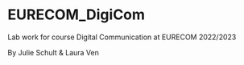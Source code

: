 # EURECOM_DigiCom
Lab work for course Digital Communication at EURECOM 2022/2023

By Julie Schult & Laura Ven
